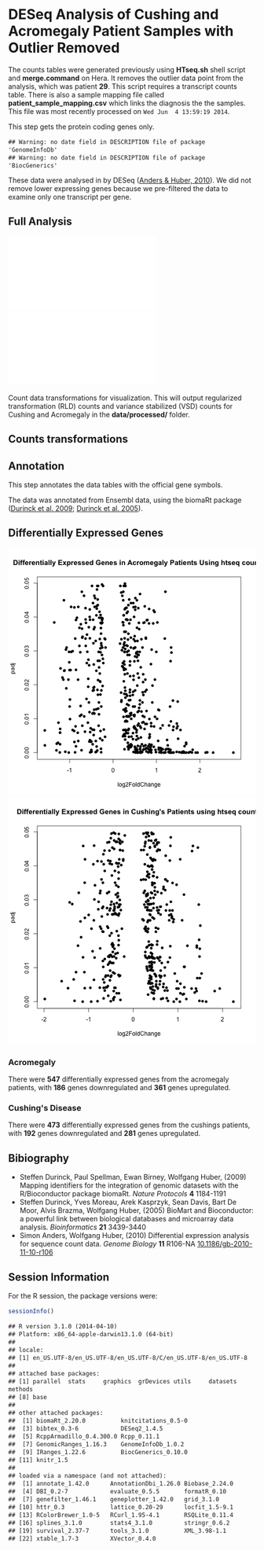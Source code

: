 DESeq Analysis of Cushing and Acromegaly Patient Samples with Outlier Removed
===============================================================================




The counts tables were generated previously using  **HTseq.sh** shell script and **merge.command** on Hera.  It removes the outlier data point from the analysis, which was patient **29**.
This script requires a transcript counts table.  There is also a sample mapping file called **patient_sample_mapping.csv** which links the diagnosis the the samples.  This file was most recently processed on ``Wed Jun  4 13:59:19 2014``.




This step gets the protein coding genes only.


```
## Warning: no date field in DESCRIPTION file of package 'GenomeInfoDb'
## Warning: no date field in DESCRIPTION file of package 'BiocGenerics'
```





These data were analysed in  by DESeq (<a href="http://dx.doi.org/10.1186/gb-2010-11-10-r106">Anders & Huber, 2010</a>). We did not remove lower expressing genes because we pre-filtered the data to examine only one transcript per gene.  

Full Analysis
--------------

![plot of chunk deseq-analysis](figure/deseq-analysis1.pdf) ![plot of chunk deseq-analysis](figure/deseq-analysis2.pdf) 


Count data transformations for visualization. This will output regularized transformation (RLD) counts and variance stabilized (VSD) counts for Cushing and Acromegaly in the **data/processed/** folder.

Counts transformations
-------------------



Annotation
-------------

This step annotates the data tables with the official gene symbols.




The data was annotated from Ensembl data, using the biomaRt package (<a href="">Durinck et al. 2009</a>; <a href="">Durinck et al. 2005</a>).

Differentially Expressed Genes
--------------------------------
![plot of chunk differentially-expressed](figure/differentially-expressed1.png) ![plot of chunk differentially-expressed](figure/differentially-expressed2.png) 


### Acromegaly

There were **547** differentially expressed genes from the acromegaly patients, with **186** genes downregulated and **361** genes upregulated.

### Cushing's Disease

There were **473** differentially expressed genes from the cushings patients, with **192** genes downregulated and **281** genes upregulated.


Bibiography
------------

- Steffen Durinck, Paul Spellman, Ewan Birney, Wolfgang Huber,   (2009) Mapping identifiers for the integration of genomic datasets with the R/Bioconductor package biomaRt.  <em>Nature Protocols</em>  <strong>4</strong>  1184-1191
- Steffen Durinck, Yves Moreau, Arek Kasprzyk, Sean Davis, Bart  De Moor, Alvis Brazma, Wolfgang Huber,   (2005) BioMart and Bioconductor: a powerful link between biological databases and microarray data analysis.  <em>Bioinformatics</em>  <strong>21</strong>  3439-3440
- Simon Anders, Wolfgang Huber,   (2010) Differential expression analysis for sequence count data.  <em>Genome Biology</em>  <strong>11</strong>  R106-NA  <a href="http://dx.doi.org/10.1186/gb-2010-11-10-r106">10.1186/gb-2010-11-10-r106</a>


Session Information
-------------------

For the R session, the package versions were:

```r
sessionInfo()
```

```
## R version 3.1.0 (2014-04-10)
## Platform: x86_64-apple-darwin13.1.0 (64-bit)
## 
## locale:
## [1] en_US.UTF-8/en_US.UTF-8/en_US.UTF-8/C/en_US.UTF-8/en_US.UTF-8
## 
## attached base packages:
## [1] parallel  stats     graphics  grDevices utils     datasets  methods  
## [8] base     
## 
## other attached packages:
##  [1] biomaRt_2.20.0          knitcitations_0.5-0    
##  [3] bibtex_0.3-6            DESeq2_1.4.5           
##  [5] RcppArmadillo_0.4.300.0 Rcpp_0.11.1            
##  [7] GenomicRanges_1.16.3    GenomeInfoDb_1.0.2     
##  [9] IRanges_1.22.6          BiocGenerics_0.10.0    
## [11] knitr_1.5              
## 
## loaded via a namespace (and not attached):
##  [1] annotate_1.42.0      AnnotationDbi_1.26.0 Biobase_2.24.0      
##  [4] DBI_0.2-7            evaluate_0.5.5       formatR_0.10        
##  [7] genefilter_1.46.1    geneplotter_1.42.0   grid_3.1.0          
## [10] httr_0.3             lattice_0.20-29      locfit_1.5-9.1      
## [13] RColorBrewer_1.0-5   RCurl_1.95-4.1       RSQLite_0.11.4      
## [16] splines_3.1.0        stats4_3.1.0         stringr_0.6.2       
## [19] survival_2.37-7      tools_3.1.0          XML_3.98-1.1        
## [22] xtable_1.7-3         XVector_0.4.0
```

